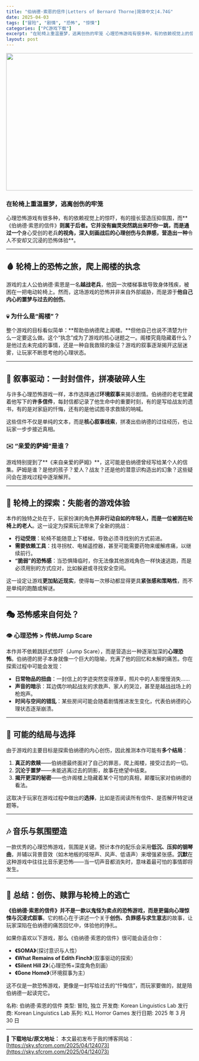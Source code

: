 ```yaml
---
title: "伯纳德·索恩的信件|Letters of Bernard Thorne|简体中文|4.74G"
date: 2025-04-03
tags: ["冒险", "剧情", "恐怖", "惊悚"]
categories: ["PC游戏下载"]
excerpt: "在轮椅上重温噩梦，逃离创伤的牢笼 心理恐怖游戏有很多种，有的依赖视觉上的惊吓，有的擅长营造压抑氛围，而**《伯纳德·索恩的信件》则属于后者。它并没有幽灵突然跳出来吓你一跳，而是通过一个身心受创的老兵的视角，深入刻画战后的心理创伤与负罪感，营造出一种令人不安却又沉浸的恐怖体验**。 🩸 轮椅上的恐怖之&hellip;"
layout: post
---
```


<img class="aligncenter size-full wp-image-124074" src="https://sky.sfcrom.com/wp-content/uploads/2025/04/2025040307535478.webp" alt="" width="660" height="370" />
<h3><strong>在轮椅上重温噩梦，逃离创伤的牢笼</strong></h3>
心理恐怖游戏有很多种，有的依赖视觉上的惊吓，有的擅长营造压抑氛围，而**《伯纳德·索恩的信件》<strong>则属于后者。它并没有幽灵突然跳出来吓你一跳，而是通过一个</strong>身心受创的老兵<strong>的视角，深入刻画战后的心理创伤与负罪感，营造出一种</strong>令人不安却又沉浸的恐怖体验**。

<hr />

<h2><strong>🩸 轮椅上的恐怖之旅，爬上阁楼的执念</strong></h2>
游戏的主人公伯纳德·索恩是一名<strong>越战老兵</strong>，他因一次楼梯事故导致身体残疾，被困在一把电动轮椅上。然而，这场游戏的恐怖并非来自外部威胁，而是源于<strong>他自己内心的噩梦与过去的创伤</strong>。
<h3><strong>💀 为什么是“阁楼”？</strong></h3>
整个游戏的目标看似简单：**帮助伯纳德爬上阁楼。**但他自己也说不清楚为什么一定要这么做。这个“执念”成为了游戏的核心谜题之一。阁楼究竟隐藏着什么？是他过去未完成的事情，还是一种自我救赎的象征？游戏的叙事逐渐揭开这层迷雾，让玩家不断思考他的心理状态。

<hr />

<h2><strong>📜 叙事驱动：一封封信件，拼凑破碎人生</strong></h2>
与许多心理恐怖游戏一样，本作选择通过<strong>环境叙事</strong>来揭示剧情。伯纳德的老宅里藏着他写下的<strong>许多信件</strong>，每封信都记录了他生命中的重要时刻，有的是写给战友的遗书，有的是对家庭的忏悔，还有的是他试图寻求救赎的呐喊。

这些信件不仅是单纯的文本，而是<strong>核心叙事线索</strong>，拼凑出伯纳德的过往经历，也让玩家一步步接近真相。
<h3><strong>✉️ “亲爱的萨姆”是谁？</strong></h3>
游戏特别提到了**《来自亲爱的萨姆》**，这可能是伯纳德曾经写给某个人的信集。萨姆是谁？是他的孩子？爱人？战友？还是他的潜意识构造出的幻象？这些疑问会在游戏过程中逐渐解开。

<hr />

<h2><strong>🦽 轮椅上的探索：失能者的游戏体验</strong></h2>
本作的独特之处在于，玩家扮演的角色<strong>并非行动自如的年轻人，而是一位被困在轮椅上的老人</strong>。这一设定为探索玩法带来了全新的挑战：
<ul>
 	<li><strong>行动受限</strong>：轮椅不能随意上下楼梯，导致必须寻找别的方式前进。</li>
 	<li><strong>需要依赖工具</strong>：找寻拐杖、电梯遥控器，甚至可能需要药物来缓解疼痛，以继续前行。</li>
 	<li><strong>“脆弱”的恐怖感</strong>：当恐惧降临时，你无法像其他游戏角色一样快速逃跑，而是必须用别的方式应对，比如躲避或寻找安全空间。</li>
</ul>
这一设定让游戏<strong>更加贴近现实</strong>，使得每一次移动都显得更具<strong>紧张感和策略性</strong>，而不是单纯的跑酷或解谜。

<hr />

<h2><strong>🎭 恐怖感来自何处？</strong></h2>
<h3><strong>👁️ 心理恐怖 &gt; 传统Jump Scare</strong></h3>
本作并不依赖跳跃式惊吓（Jump Scare），而是营造出一种逐渐加深的<strong>心理恐怖</strong>。伯纳德的房子本身就像一个巨大的隐喻，充满了他的回忆和未解的痛苦。你在探索过程中可能会发现：
<ul>
 	<li><strong>日常物品的扭曲</strong>：一封信上的字迹突然变得潦草，照片中的人影慢慢消失……</li>
 	<li><strong>声音的暗示</strong>：耳边偶尔响起战友的求救声、家人的哭泣，甚至是越战战场上的枪炮声。</li>
 	<li><strong>时间与空间的错乱</strong>：某些房间可能会随着剧情推进发生变化，代表伯纳德的心理状态逐渐崩溃。</li>
</ul>

<hr />

<h2><strong>🔎 可能的结局与选择</strong></h2>
由于游戏的主要目标是探索伯纳德的内心创伤，因此推测本作可能有<strong>多个结局</strong>：
<ol>
 	<li><strong>真正的救赎</strong>——伯纳德最终面对了自己的罪恶，爬上阁楼，接受过去的一切。</li>
 	<li><strong>沉沦于噩梦</strong>——未能逃离过去的阴影，故事在绝望中结束。</li>
 	<li><strong>揭开更深的秘密</strong>——也许阁楼上隐藏着某个可怕的真相，颠覆玩家对伯纳德的看法。</li>
</ol>
这取决于玩家在游戏过程中做出的<strong>选择</strong>，比如是否阅读所有信件、是否解开特定谜题等。

<hr />

<h2><strong>🎶 音乐与氛围塑造</strong></h2>
一款优秀的心理恐怖游戏，氛围是关键。预计本作的配乐会采用<strong>低沉、压抑的钢琴曲</strong>，并辅以背景音效（如木地板的吱呀声、风声、低语声）来增强紧张感。<strong>沉默</strong>在这种游戏中往往比音乐更恐怖——当一切声音都消失时，意味着最可怕的事情即将发生。

<hr />

<h2><strong>💭 总结：创伤、赎罪与轮椅上的逃亡</strong></h2>
<strong>《伯纳德·索恩的信件》并不是一款以鬼怪为卖点的恐怖游戏，而是更偏向心理惊悚与沉浸式叙事</strong>。它的核心在于讲述一个关于<strong>创伤、负罪感与求生意志</strong>的故事，让玩家深陷在伯纳德的痛苦回忆中，体验他的挣扎。

如果你喜欢以下游戏，那么《伯纳德·索恩的信件》很可能会适合你：
<ul>
 	<li><strong>《SOMA》</strong>（探讨意识与人性）</li>
 	<li><strong>《What Remains of Edith Finch》</strong>（叙事驱动的探索）</li>
 	<li><strong>《Silent Hill 2》</strong>（心理恐怖+深度角色刻画）</li>
 	<li><strong>《Gone Home》</strong>（环境叙事为主）</li>
</ul>
这不仅是一款恐怖游戏，更像是一封写给过去的“忏悔信”，而玩家要做的，就是陪伯纳德一起读完它。

名称: 伯纳德·索恩的信件
类型: 冒险, 独立
开发商: Korean Linguistics Lab
发行商: Korean Linguistics Lab
系列: KLL Horror Games
发行日期: 2025 年 3 月 30 日

---
📖 **下载地址/原文地址：** 本文最初发布于我的博客网站：[https://sky.sfcrom.com/2025/04/124073](https://sky.sfcrom.com/2025/04/124073)
